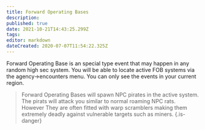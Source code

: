 ```yaml
---
title: Forward Operating Bases
description: 
published: true
date: 2021-10-21T14:43:25.299Z
tags: 
editor: markdown
dateCreated: 2020-07-07T11:54:22.325Z
---
```


Forward Operating Base is an special type event that may happen in any random high sec system. You will be able to locate active FOB systems via the agency->encounters menu. You can only see the events in your current region.

> Forward Operating Bases will spawn NPC pirates in the active system. The pirats will attack you similar to normal roaming NPC rats. However They are often fitted with warp scramblers making them extremely deadly against vulnerable targets such as miners.
{.is-danger}
